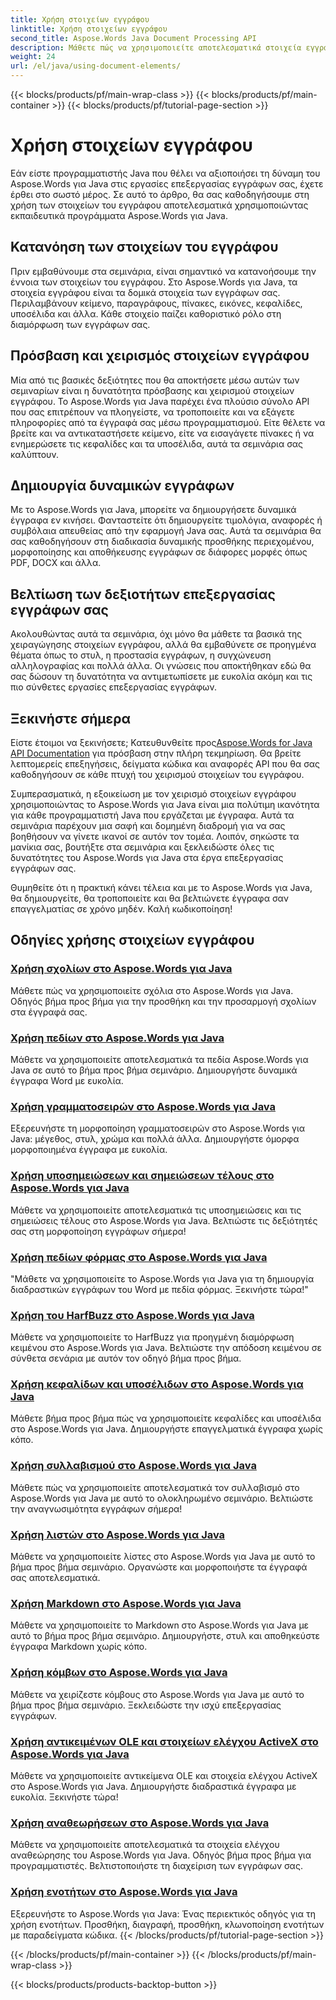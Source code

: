 ```yaml
---
title: Χρήση στοιχείων εγγράφου
linktitle: Χρήση στοιχείων εγγράφου
second_title: Aspose.Words Java Document Processing API
description: Μάθετε πώς να χρησιμοποιείτε αποτελεσματικά στοιχεία εγγράφου στο Aspose.Words για Java με τα αναλυτικά μας σεμινάρια. Βελτιώστε τις δεξιότητές σας στην επεξεργασία εγγράφων Java σήμερα!
weight: 24
url: /el/java/using-document-elements/
---
```


{{< blocks/products/pf/main-wrap-class >}}
{{< blocks/products/pf/main-container >}}
{{< blocks/products/pf/tutorial-page-section >}}

# Χρήση στοιχείων εγγράφου


Εάν είστε προγραμματιστής Java που θέλει να αξιοποιήσει τη δύναμη του Aspose.Words για Java στις εργασίες επεξεργασίας εγγράφων σας, έχετε έρθει στο σωστό μέρος. Σε αυτό το άρθρο, θα σας καθοδηγήσουμε στη χρήση των στοιχείων του εγγράφου αποτελεσματικά χρησιμοποιώντας εκπαιδευτικά προγράμματα Aspose.Words για Java.

## Κατανόηση των στοιχείων του εγγράφου

Πριν εμβαθύνουμε στα σεμινάρια, είναι σημαντικό να κατανοήσουμε την έννοια των στοιχείων του εγγράφου. Στο Aspose.Words για Java, τα στοιχεία εγγράφου είναι τα δομικά στοιχεία των εγγράφων σας. Περιλαμβάνουν κείμενο, παραγράφους, πίνακες, εικόνες, κεφαλίδες, υποσέλιδα και άλλα. Κάθε στοιχείο παίζει καθοριστικό ρόλο στη διαμόρφωση των εγγράφων σας.

## Πρόσβαση και χειρισμός στοιχείων εγγράφου

Μία από τις βασικές δεξιότητες που θα αποκτήσετε μέσω αυτών των σεμιναρίων είναι η δυνατότητα πρόσβασης και χειρισμού στοιχείων εγγράφου. Το Aspose.Words για Java παρέχει ένα πλούσιο σύνολο API που σας επιτρέπουν να πλοηγείστε, να τροποποιείτε και να εξάγετε πληροφορίες από τα έγγραφά σας μέσω προγραμματισμού. Είτε θέλετε να βρείτε και να αντικαταστήσετε κείμενο, είτε να εισαγάγετε πίνακες ή να ενημερώσετε τις κεφαλίδες και τα υποσέλιδα, αυτά τα σεμινάρια σας καλύπτουν.

## Δημιουργία δυναμικών εγγράφων

Με το Aspose.Words για Java, μπορείτε να δημιουργήσετε δυναμικά έγγραφα εν κινήσει. Φανταστείτε ότι δημιουργείτε τιμολόγια, αναφορές ή συμβόλαια απευθείας από την εφαρμογή Java σας. Αυτά τα σεμινάρια θα σας καθοδηγήσουν στη διαδικασία δυναμικής προσθήκης περιεχομένου, μορφοποίησης και αποθήκευσης εγγράφων σε διάφορες μορφές όπως PDF, DOCX και άλλα.

## Βελτίωση των δεξιοτήτων επεξεργασίας εγγράφων σας

Ακολουθώντας αυτά τα σεμινάρια, όχι μόνο θα μάθετε τα βασικά της χειραγώγησης στοιχείων εγγράφου, αλλά θα εμβαθύνετε σε προηγμένα θέματα όπως το στυλ, η προστασία εγγράφων, η συγχώνευση αλληλογραφίας και πολλά άλλα. Οι γνώσεις που αποκτήθηκαν εδώ θα σας δώσουν τη δυνατότητα να αντιμετωπίσετε με ευκολία ακόμη και τις πιο σύνθετες εργασίες επεξεργασίας εγγράφων.

## Ξεκινήστε σήμερα

 Είστε έτοιμοι να ξεκινήσετε; Κατευθυνθείτε προς[Aspose.Words for Java API Documentation](https://reference.aspose.com/words/java/) για πρόσβαση στην πλήρη τεκμηρίωση. Θα βρείτε λεπτομερείς επεξηγήσεις, δείγματα κώδικα και αναφορές API που θα σας καθοδηγήσουν σε κάθε πτυχή του χειρισμού στοιχείων του εγγράφου.

Συμπερασματικά, η εξοικείωση με τον χειρισμό στοιχείων εγγράφου χρησιμοποιώντας το Aspose.Words για Java είναι μια πολύτιμη ικανότητα για κάθε προγραμματιστή Java που εργάζεται με έγγραφα. Αυτά τα σεμινάρια παρέχουν μια σαφή και δομημένη διαδρομή για να σας βοηθήσουν να γίνετε ικανοί σε αυτόν τον τομέα. Λοιπόν, σηκώστε τα μανίκια σας, βουτήξτε στα σεμινάρια και ξεκλειδώστε όλες τις δυνατότητες του Aspose.Words για Java στα έργα επεξεργασίας εγγράφων σας.

Θυμηθείτε ότι η πρακτική κάνει τέλεια και με το Aspose.Words για Java, θα δημιουργείτε, θα τροποποιείτε και θα βελτιώνετε έγγραφα σαν επαγγελματίας σε χρόνο μηδέν. Καλή κωδικοποίηση!

## Οδηγίες χρήσης στοιχείων εγγράφου
### [Χρήση σχολίων στο Aspose.Words για Java](./using-comments/)
Μάθετε πώς να χρησιμοποιείτε σχόλια στο Aspose.Words για Java. Οδηγός βήμα προς βήμα για την προσθήκη και την προσαρμογή σχολίων στα έγγραφά σας.
### [Χρήση πεδίων στο Aspose.Words για Java](./using-fields/)
Μάθετε να χρησιμοποιείτε αποτελεσματικά τα πεδία Aspose.Words για Java σε αυτό το βήμα προς βήμα σεμινάριο. Δημιουργήστε δυναμικά έγγραφα Word με ευκολία.
### [Χρήση γραμματοσειρών στο Aspose.Words για Java](./using-fonts/)
Εξερευνήστε τη μορφοποίηση γραμματοσειρών στο Aspose.Words για Java: μέγεθος, στυλ, χρώμα και πολλά άλλα. Δημιουργήστε όμορφα μορφοποιημένα έγγραφα με ευκολία.
### [Χρήση υποσημειώσεων και σημειώσεων τέλους στο Aspose.Words για Java](./using-footnotes-and-endnotes/)
Μάθετε να χρησιμοποιείτε αποτελεσματικά τις υποσημειώσεις και τις σημειώσεις τέλους στο Aspose.Words για Java. Βελτιώστε τις δεξιότητές σας στη μορφοποίηση εγγράφων σήμερα!
### [Χρήση πεδίων φόρμας στο Aspose.Words για Java](./using-form-fields/)
"Μάθετε να χρησιμοποιείτε το Aspose.Words για Java για τη δημιουργία διαδραστικών εγγράφων του Word με πεδία φόρμας. Ξεκινήστε τώρα!"
### [Χρήση του HarfBuzz στο Aspose.Words για Java](./using-harfbuzz/)
Μάθετε να χρησιμοποιείτε το HarfBuzz για προηγμένη διαμόρφωση κειμένου στο Aspose.Words για Java. Βελτιώστε την απόδοση κειμένου σε σύνθετα σενάρια με αυτόν τον οδηγό βήμα προς βήμα.
### [Χρήση κεφαλίδων και υποσέλιδων στο Aspose.Words για Java](./using-headers-and-footers/)
Μάθετε βήμα προς βήμα πώς να χρησιμοποιείτε κεφαλίδες και υποσέλιδα στο Aspose.Words για Java. Δημιουργήστε επαγγελματικά έγγραφα χωρίς κόπο.
### [Χρήση συλλαβισμού στο Aspose.Words για Java](./using-hyphenation/)
Μάθετε πώς να χρησιμοποιείτε αποτελεσματικά τον συλλαβισμό στο Aspose.Words για Java με αυτό το ολοκληρωμένο σεμινάριο. Βελτιώστε την αναγνωσιμότητα εγγράφων σήμερα!
### [Χρήση λιστών στο Aspose.Words για Java](./using-lists/)
Μάθετε να χρησιμοποιείτε λίστες στο Aspose.Words για Java με αυτό το βήμα προς βήμα σεμινάριο. Οργανώστε και μορφοποιήστε τα έγγραφά σας αποτελεσματικά.
### [Χρήση Markdown στο Aspose.Words για Java](./using-markdown/)
Μάθετε να χρησιμοποιείτε το Markdown στο Aspose.Words για Java με αυτό το βήμα προς βήμα σεμινάριο. Δημιουργήστε, στυλ και αποθηκεύστε έγγραφα Markdown χωρίς κόπο.
### [Χρήση κόμβων στο Aspose.Words για Java](./using-nodes/)
Μάθετε να χειρίζεστε κόμβους στο Aspose.Words για Java με αυτό το βήμα προς βήμα σεμινάριο. Ξεκλειδώστε την ισχύ επεξεργασίας εγγράφων.
### [Χρήση αντικειμένων OLE και στοιχείων ελέγχου ActiveX στο Aspose.Words για Java](./using-ole-objects-and-activex/)
Μάθετε να χρησιμοποιείτε αντικείμενα OLE και στοιχεία ελέγχου ActiveX στο Aspose.Words για Java. Δημιουργήστε διαδραστικά έγγραφα με ευκολία. Ξεκινήστε τώρα!
### [Χρήση αναθεωρήσεων στο Aspose.Words για Java](./using-revisions/)
Μάθετε να χρησιμοποιείτε αποτελεσματικά τα στοιχεία ελέγχου αναθεώρησης του Aspose.Words για Java. Οδηγός βήμα προς βήμα για προγραμματιστές. Βελτιστοποιήστε τη διαχείριση των εγγράφων σας.
### [Χρήση ενοτήτων στο Aspose.Words για Java](./using-sections/)
Εξερευνήστε το Aspose.Words για Java: Ένας περιεκτικός οδηγός για τη χρήση ενοτήτων. Προσθήκη, διαγραφή, προσθήκη, κλωνοποίηση ενοτήτων με παραδείγματα κώδικα.
{{< /blocks/products/pf/tutorial-page-section >}}

{{< /blocks/products/pf/main-container >}}
{{< /blocks/products/pf/main-wrap-class >}}

{{< blocks/products/products-backtop-button >}}

